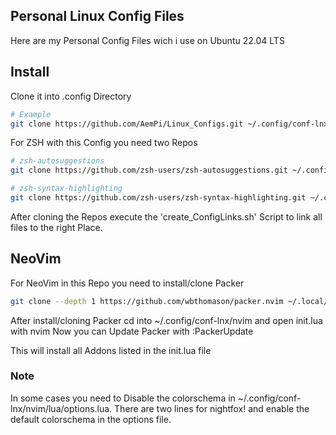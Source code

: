 ## Personal Linux Config Files

Here are my Personal Config Files wich i use on Ubuntu 22.04 LTS

## Install

Clone it into .config Directory

```Bash
# Example
git clone https://github.com/AemPi/Linux_Configs.git ~/.config/conf-lnx
```

For ZSH with this Config you need two Repos

```Bash
# zsh-autosuggestions
git clone https://github.com/zsh-users/zsh-autosuggestions.git ~/.config/conf-lnx

# zsh-syntax-highlighting
git clone https://github.com/zsh-users/zsh-syntax-highlighting.git ~/.config/conf-lnx
```

After cloning the Repos execute the 'create_ConfigLinks.sh' Script to link all files to the right Place.

## NeoVim

For NeoVim in this Repo you need to install/clone Packer

```Bash
git clone --depth 1 https://github.com/wbthomason/packer.nvim ~/.local/share/nvim/site/pack/packer/start/packer.nvim
```
After install/cloning Packer cd into ~/.config/conf-lnx/nvim and open init.lua with nvim Now you can Update Packer with :PackerUpdate

This will install all Addons listed in the init.lua file

### Note
In some cases you need to Disable the colorschema in ~/.config/conf-lnx/nvim/lua/options.lua. There are two lines for nightfox!
and enable the default colorschema in the options file.
